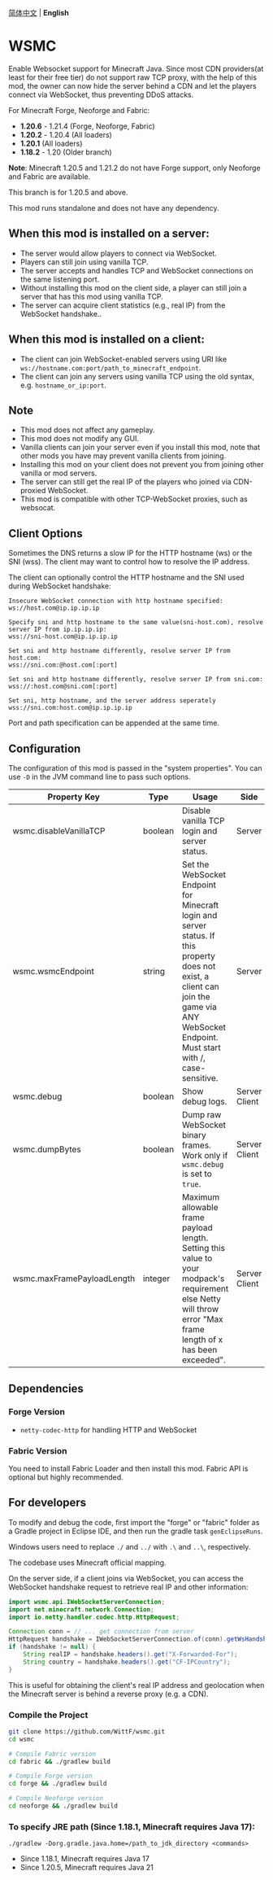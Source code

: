 [简体中文](README.md) | **English**

# WSMC
Enable Websocket support for Minecraft Java.
Since most CDN providers(at least for their free tier) do not support raw TCP proxy, with the help of this mod, the owner can now hide the server behind a CDN and let the players connect via WebSocket, thus preventing DDoS attacks.

For Minecraft Forge, Neoforge and Fabric:
* **1.20.6** - 1.21.4 (Forge, Neoforge, Fabric)
* **1.20.2** - 1.20.4 (All loaders)
* **1.20.1** (All loaders)
* **1.18.2** - 1.20 (Older branch)

**Note**: Minecraft 1.20.5 and 1.21.2 do not have Forge support, only Neoforge and Fabric are available.

This branch is for 1.20.5 and above.

This mod runs standalone and does not have any dependency.

## When this mod is installed on a server:
* The server would allow players to connect via WebSocket.
* Players can still join using vanilla TCP.
* The server accepts and handles TCP and WebSocket connections on the same listening port.
* Without installing this mod on the client side, a player can still join a server that has this mod using vanilla TCP.
* The server can acquire client statistics (e.g., real IP) from the WebSocket handshake..

## When this mod is installed on a client:
* The client can join WebSocket-enabled servers using URI like `ws://hostname.com:port/path_to_minecraft_endpoint`.
* The client can join any servers using vanilla TCP using the old syntax, e.g. `hostname_or_ip:port`.

## Note
* This mod does not affect any gameplay.
* This mod does not modify any GUI.
* Vanilla clients can join your server even if you install this mod, note that other mods you have may prevent vanilla clients from joining.
* Installing this mod on your client does not prevent you from joining other vanilla or mod servers.
* The server can still get the real IP of the players who joined via CDN-proxied WebSocket.
* This mod is compatible with other TCP-WebSocket proxies, such as websocat.

## Client Options
Sometimes the DNS returns a slow IP for the HTTP hostname (ws) or the SNI (wss). The client may want to control how to resolve the IP address.

The client can optionally control the HTTP hostname and the SNI used during WebSocket handshake:
```
Insecure WebSocket connection with http hostname specified:
ws://host.com@ip.ip.ip.ip

Specify sni and http hostname to the same value(sni-host.com), resolve server IP from ip.ip.ip.ip:
wss://sni-host.com@ip.ip.ip.ip

Set sni and http hostname differently, resolve server IP from host.com:
wss://sni.com:@host.com[:port]

Set sni and http hostname differently, resolve server IP from sni.com:
wss://:host.com@sni.com[:port]

Set sni, http hostname, and the server address seperately
wss://sni.com:host.com@ip.ip.ip.ip
```

Port and path specification can be appended at the same time.

## Configuration
The configuration of this mod is passed in the "system properties". You can use `-D` in the JVM command line to pass such options.

| Property Key               | Type     | Usage                                                                                                                                                                                        | Side          | Default | Example  |
|----------------------------|----------|----------------------------------------------------------------------------------------------------------------------------------------------------------------------------------------------|---------------|---------|----------|
| wsmc.disableVanillaTCP     | boolean  | Disable vanilla TCP login and server status.                                                                                                                                                 | Server        | false   | true     |
| wsmc.wsmcEndpoint          | string   | Set the WebSocket Endpoint for Minecraft login and server status. If this property does not exist, a client can join the game via ANY WebSocket Endpoint. Must start with /, case-sensitive. | Server        | Not set | /mc      |
| wsmc.debug                 | boolean  | Show debug logs.                                                                                                                                                                             | Server Client | false   | true     |
| wsmc.dumpBytes             | boolean  | Dump raw WebSocket binary frames. Work only if `wsmc.debug` is set to `true`.                                                                                                                | Server Client | false   | true     |
| wsmc.maxFramePayloadLength | integer  | Maximum allowable frame payload length. Setting this value to your modpack's requirement else Netty will throw error "Max frame length of x has been exceeded".                              | Server Client | 65536   | 65536    |

## Dependencies
### Forge Version
* `netty-codec-http` for handling HTTP and WebSocket

### Fabric Version
You need to install Fabric Loader and then install this mod. Fabric API is optional but highly recommended.

## For developers
To modify and debug the code, first import the "forge" or "fabric" folder as a Gradle project in Eclipse IDE, and then run the gradle task `genEclipseRuns`.

Windows users need to replace `./` and `../` with `.\` and `..\`, respectively.

The codebase uses Minecraft official mapping.

On the server side, if a client joins via WebSocket, you can access the WebSocket handshake request to retrieve real IP and other information:

```java
import wsmc.api.IWebSocketServerConnection;
import net.minecraft.network.Connection;
import io.netty.handler.codec.http.HttpRequest;

Connection conn = // ... get connection from server
HttpRequest handshake = IWebSocketServerConnection.of(conn).getWsHandshakeRequest();
if (handshake != null) {
    String realIP = handshake.headers().get("X-Forwarded-For");
    String country = handshake.headers().get("CF-IPCountry");
}
```

This is useful for obtaining the client's real IP address and geolocation when the Minecraft server is behind a reverse proxy (e.g. a CDN).

### Compile the Project
```bash
git clone https://github.com/WittF/wsmc.git
cd wsmc

# Compile Fabric version
cd fabric && ./gradlew build

# Compile Forge version
cd forge && ./gradlew build

# Compile Neoforge version
cd neoforge && ./gradlew build
```

### To specify JRE path (Since 1.18.1, Minecraft requires Java 17):
```
./gradlew -Dorg.gradle.java.home=/path_to_jdk_directory <commands>
```
* Since 1.18.1, Minecraft requires Java 17
* Since 1.20.5, Minecraft requires Java 21
